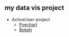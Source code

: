 ## my data vis project

- ActiveUser-project
    - [Pyechart](https://whtngus4759.github.io/my-data-vis-project/activeUser_Pyechart.html)
    - [Bokeh](https://whtngus4759.github.io/my-data-vis-project/activeUser_Bokeh.html) 
    
    
    
    
